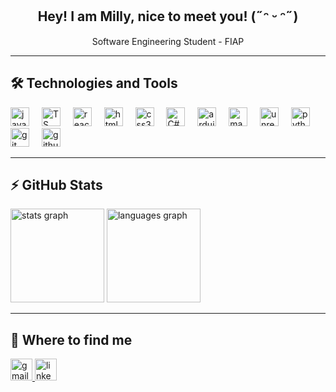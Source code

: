 <h2 align="center">Hey! I am Milly, nice to meet you!  (˶ᵔ ᵕ ᵔ˶) </h2>

<p align="center">
 Software Engineering Student - FIAP
</p>

---

## 🛠 Technologies and Tools

<div align="left">

  <img src="https://cdn.jsdelivr.net/gh/devicons/devicon/icons/javascript/javascript-original.svg" height="30" alt="javascript logo"  />
  <img width="12" />
 
  <img src="https://cdn.jsdelivr.net/gh/devicons/devicon@latest/icons/typescript/typescript-original.svg" height="30" alt="TS logo"  />
  <img width="12" />

  <img src="https://cdn.jsdelivr.net/gh/devicons/devicon@latest/icons/react/react-original.svg" height="30" alt="react logo"  />
  <img width="12" /> 
  
  <img src="https://cdn.jsdelivr.net/gh/devicons/devicon/icons/html5/html5-original.svg" height="30" alt="html5 logo"  />
  <img width="12" />
   
  <img src="https://cdn.jsdelivr.net/gh/devicons/devicon/icons/css3/css3-original.svg" height="30" alt="css3 logo"  />
  <img width="12" />

  <img src="https://cdn.jsdelivr.net/gh/devicons/devicon@latest/icons/csharp/csharp-original.svg" height="30" alt="C# logo"  />
  <img width="12" />
  
  <img src="https://cdn.jsdelivr.net/gh/devicons/devicon@latest/icons/arduino/arduino-original.svg" height="30" alt="arduino logo"  />
  <img width="12" /> 
  
  <img src="https://costechcomputers.com.ng/wp-content/uploads/2024/02/autodesk-maya-product-icon-social-400.webp" height="30" alt="maya logo"  />
  <img width="12" />
  
  <img src="https://skillicons.dev/icons?i=unreal" height="30" alt="unreal logo"  />
  <img width="12" />

  <img src="https://skillicons.dev/icons?i=py" height="30" alt="python logo"  />
  <img width="12" />

  <img src="https://cdn.jsdelivr.net/gh/devicons/devicon/icons/git/git-original.svg" height="30" alt="git logo"  />
  <img width="12" />
  
  <img src="https://cdn.jsdelivr.net/gh/devicons/devicon/icons/github/github-original.svg" height="30" alt="github logo"  />
  <img width="12" />



  
</div>

---

## ⚡ GitHub Stats

<div align="left">
  <img src="https://github-readme-stats.vercel.app/api?username=Millkyy&show_icons=true&theme=dracula" height="150" alt="stats graph"  />
  <img src="https://github-readme-stats.vercel.app/api/top-langs?username=Millkyy&layout=compact&theme=dracula" height="150" alt="languages graph"  />
</div>

---

## 🔗 Where to find me

<div align="left">
  <a href="mailto:camillyishida@gmail.com">
    <img src="https://img.shields.io/static/v1?message=Gmail&logo=gmail&label=&color=D14836&logoColor=white&labelColor=&style=for-the-badge" height="35" alt="gmail logo"  />
  </a>
  <a href="https://www.linkedin.com/in/camilly-ishida-13616227b/" target="_blank">
    <img src="https://img.shields.io/static/v1?message=LinkedIn&logo=linkedin&label=&color=0077B5&logoColor=white&labelColor=&style=for-the-badge" height="35" alt="linkedin logo"  />
  </a>
</div>
